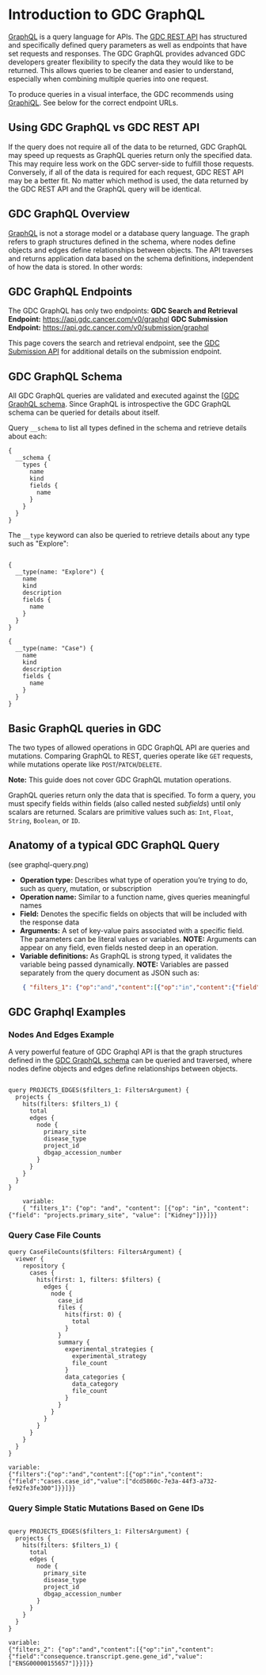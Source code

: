 # Introduction to GDC GraphQL
[GraphQL](https://graphql.org/) is a query language for APIs. The [GDC REST API](https://docs.gdc.cancer.gov/API/Users_Guide/Getting_Started/) has structured and specifically defined query parameters as well as endpoints that have set requests and responses. The GDC GraphQL provides advanced GDC developers greater flexibility to specify the data they would like to be returned. This allows queries to be cleaner and easier to understand, especially when combining multiple queries into one request.

To produce queries in a visual interface, the GDC recommends using [GraphiQL](XXXX). See below for the correct endpoint URLs.

## Using GDC GraphQL vs GDC REST API

If the query does not require all of the data to be returned, GDC GraphQL may speed up requests as GraphQL queries return only the specified data. This may require less work on the GDC server-side to fulfill those requests. Conversely, if all of the data is required for each request, GDC REST API may be a better fit. No matter which method is used, the data returned by the GDC REST API and the GraphQL query will be identical.

## GDC GraphQL Overview
[GraphQL](http://graphql.org/) is not a storage model or a database query language. The graph refers to graph structures defined in the schema, where nodes define objects and edges define relationships between objects. The API traverses and returns application data based on the schema definitions, independent of how the data is stored. In other words:

## GDC GraphQL Endpoints

The GDC GraphQL has only two endpoints:
__GDC Search and Retrieval Endpoint:__ https://api.gdc.cancer.com/v0/graphql
__GDC Submission Endpoint:__ https://api.gdc.cancer.com/v0/submission/graphql

This page covers the search and retrieval endpoint, see the [GDC Submission API](XXXX) for additional details on the submission endpoint.

## GDC GraphQL Schema
All GDC GraphQL queries are validated and executed against the [[GDC GraphQL schema]( https://github.com/NCI-GDC/portal-ui/blob/92f0dfa17838746093c3c011141d08391016da91/data/schema.graphql). Since GraphQL is introspective the GDC GraphQL schema can be queried for details about itself.

Query `__schema` to list all types defined in the schema and retrieve details about each:

```Run in Explorer
{
  __schema {
    types {
      name
      kind
      fields {
        name
      }
    }
  }
}
```
The `__type` keyword can also be queried to retrieve details about any type such as "Explore":
```Run in Explorer

{
  __type(name: "Explore") {
    name
    kind
    description
    fields {
      name
    }
  }
}
```

```Run in Explorer
{
  __type(name: "Case") {
    name
    kind
    description
    fields {
      name
    }
  }
}
```

## Basic GraphQL queries in GDC
The two types of allowed operations in GDC GraphQL API are queries and mutations. Comparing GraphQL to REST, queries operate like `GET` requests, while mutations operate like `POST`/`PATCH`/`DELETE`.

**Note:** This guide does not cover GDC GraphQL mutation operations.

GraphQL queries return only the data that is specified. To form a query, you must specify fields within fields (also called nested *subfields*) until only scalars are returned.  Scalars are primitive values such as: `Int`, `Float`, `String`, `Boolean`, or `ID`.

## Anatomy of a typical GDC GraphQL Query

(see graphql-query.png)


- __Operation type:__ Describes what type of operation you’re trying to do, such as query, mutation, or subscription
- __Operation name:__ Similar to a function name, gives queries meaningful names
- __Field:__ Denotes the specific fields on objects that will be included with the response data
- __Arguments:__ A set of key-value pairs associated with a specific field. The parameters can be literal values or variables. __NOTE:__ Arguments can appear on any field, even fields nested deep in an operation.
- __Variable definitions:__ As GraphQL is strong typed, it validates the variable being passed dynamically. __NOTE:__ Variables are passed separately from the query document as JSON such as:

```json
    { "filters_1": {"op":"and","content":[{"op":"in","content":{"field":"projects.program.name","value":["TARGET"]}}]} }
```

## GDC Graphql Examples
### Nodes And Edges Example
A very powerful feature of GDC Graphql API is that the graph structures defined in the [GDC GraphQL schema]( https://github.com/NCI-GDC/portal-ui/blob/92f0dfa17838746093c3c011141d08391016da91/data/schema.graphql ) can be queried and traversed, where nodes define objects and edges define relationships between objects.

```Run in Explorer

query PROJECTS_EDGES($filters_1: FiltersArgument) {
  projects {
    hits(filters: $filters_1) {
      total
      edges {
        node {
          primary_site
          disease_type
          project_id
          dbgap_accession_number
        }
      }
    }
  }
}

    variable:
    { "filters_1": {"op": "and", "content": [{"op": "in", "content": {"field": "projects.primary_site", "value": ["Kidney"]}}]}}
```

### Query Case File Counts

```Run in Explorer
query CaseFileCounts($filters: FiltersArgument) {
  viewer {
    repository {
      cases {
        hits(first: 1, filters: $filters) {
          edges {
            node {
              case_id
              files {
                hits(first: 0) {
                  total
                }
              }
              summary {
                experimental_strategies {
                  experimental_strategy
                  file_count
                }
                data_categories {
                  data_category
                  file_count
                }
              }
            }
          }
        }
      }
    }
  }
}

variable:
{"filters":{"op":"and","content":[{"op":"in","content":{"field":"cases.case_id","value":["dcd5860c-7e3a-44f3-a732-fe92fe3fe300"]}}]}}
```

### Query Simple Static Mutations Based on Gene IDs

```Run in Explorer

query PROJECTS_EDGES($filters_1: FiltersArgument) {
  projects {
    hits(filters: $filters_1) {
      total
      edges {
        node {
          primary_site
          disease_type
          project_id
          dbgap_accession_number
        }
      }
    }
  }
}

variable:
{"filters_2": {"op":"and","content":[{"op":"in","content":{"field":"consequence.transcript.gene.gene_id","value":["ENSG00000155657"]}}]}}
```
